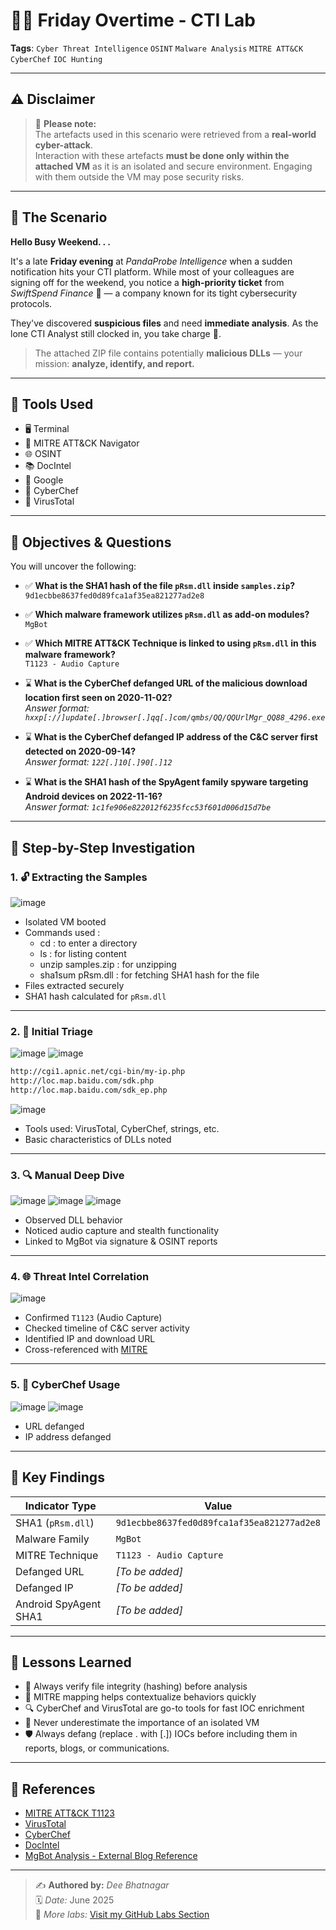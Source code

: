 # 🕵️‍♂️ Friday Overtime - CTI Lab

**Tags**: `Cyber Threat Intelligence` `OSINT` `Malware Analysis` `MITRE ATT&CK` `CyberChef` `IOC Hunting`

---

## ⚠️ Disclaimer

> 🚨 **Please note:**  
The artefacts used in this scenario were retrieved from a **real-world cyber-attack**.  
Interaction with these artefacts **must be done only within the attached VM** as it is an isolated and secure environment. Engaging with them outside the VM may pose security risks.

---

## 📜 The Scenario

**Hello Busy Weekend. . .**

It's a late **Friday evening** at *PandaProbe Intelligence* when a sudden notification hits your CTI platform. While most of your colleagues are signing off for the weekend, you notice a **high-priority ticket** from *SwiftSpend Finance* 📩 — a company known for its tight cybersecurity protocols.

They've discovered **suspicious files** and need **immediate analysis**. As the lone CTI Analyst still clocked in, you take charge 💪.

> The attached ZIP file contains potentially **malicious DLLs** — your mission: **analyze, identify, and report.**

---

## 🧰 Tools Used

- 🖥️ Terminal  
- 🧠 MITRE ATT&CK Navigator  
- 🌐 OSINT  
- 📚 DocIntel  
- 🔎 Google  
- 🍳 CyberChef  
- 🧪 VirusTotal  

---

## 🎯 Objectives & Questions

You will uncover the following:

- ✅ **What is the SHA1 hash of the file `pRsm.dll` inside `samples.zip`?**  
  `9d1ecbbe8637fed0d89fca1af35ea821277ad2e8`

- ✅ **Which malware framework utilizes `pRsm.dll` as add-on modules?**  
  `MgBot`

- ✅ **Which MITRE ATT&CK Technique is linked to using `pRsm.dll` in this malware framework?**  
  `T1123 - Audio Capture`

- ⌛ **What is the CyberChef defanged URL of the malicious download location first seen on 2020-11-02?**  
  _Answer format: `hxxp[://]update[.]browser[.]qq[.]com/qmbs/QQ/QQUrlMgr_QQ88_4296.exe`_

- ⌛ **What is the CyberChef defanged IP address of the C&C server first detected on 2020-09-14?**  
  _Answer format: `122[.]10[.]90[.]12`_

- ⌛ **What is the SHA1 hash of the SpyAgent family spyware targeting Android devices on 2022-11-16?**  
  _Answer format: `1c1fe906e822012f6235fcc53f601d006d15d7be`_

---

## 🧪 Step-by-Step Investigation

### 1. 🔓 Extracting the Samples

![image](https://github.com/user-attachments/assets/a2a8c623-de4a-45e1-97cb-c1a05ed0ad42)

- Isolated VM booted
- Commands used :
  - cd : to enter a directory
  - ls : for listing content
  - unzip samples.zip : for unzipping
  - sha1sum pRsm.dll : for fetching SHA1 hash for the file
- Files extracted securely
- SHA1 hash calculated for `pRsm.dll`

---

### 2. 🧬 Initial Triage

![image](https://github.com/user-attachments/assets/f9e64342-c7dc-4334-bb17-109095bff711)
![image](https://github.com/user-attachments/assets/9d2528f4-7501-4e41-ab93-81ffdff0358e)

 ```bash
http://cgi1.apnic.net/cgi-bin/my-ip.php
http://loc.map.baidu.com/sdk.php
http://loc.map.baidu.com/sdk_ep.php
 ```
![image](https://github.com/user-attachments/assets/2ade1974-ad00-4989-9bf8-b098b67c502d)

- Tools used: VirusTotal, CyberChef, strings, etc.
- Basic characteristics of DLLs noted

---

### 3. 🔍 Manual Deep Dive

![image](https://github.com/user-attachments/assets/c536de56-78ca-4666-8ad8-cdabb29c2182)
![image](https://github.com/user-attachments/assets/9f3abcaf-eea0-4880-9691-7c2807073bd8)
![image](https://github.com/user-attachments/assets/c432ff5b-fe9a-40b3-9dce-12ff341058f8)

- Observed DLL behavior
- Noticed audio capture and stealth functionality
- Linked to MgBot via signature & OSINT reports

---

### 4. 🌐 Threat Intel Correlation

![image](https://github.com/user-attachments/assets/539285c4-d962-4ab7-872e-41c2b421907d)

- Confirmed `T1123` (Audio Capture)
- Checked timeline of C&C server activity
- Identified IP and download URL
- Cross-referenced with [MITRE](https://attack.mitre.org/versions/v12/techniques/T1123/)

---

### 5. 🧪 CyberChef Usage

![image](https://github.com/user-attachments/assets/3a2bacc1-1ec6-420a-aa8a-5954a086ab3e)
![image](https://github.com/user-attachments/assets/30cbe44a-8725-4fa1-b54c-d89320d7e000)

- URL defanged  
- IP address defanged

---

## 📌 Key Findings

| Indicator Type        | Value |
|-----------------------|-------|
| SHA1 (`pRsm.dll`)     | `9d1ecbbe8637fed0d89fca1af35ea821277ad2e8` |
| Malware Family        | `MgBot` |
| MITRE Technique       | `T1123 - Audio Capture` |
| Defanged URL          | _[To be added]_ |
| Defanged IP           | _[To be added]_ |
| Android SpyAgent SHA1| _[To be added]_ |

---

## 🧠 Lessons Learned

- 🧩 Always verify file integrity (hashing) before analysis
- 🧪 MITRE mapping helps contextualize behaviors quickly
- 🔍 CyberChef and VirusTotal are go-to tools for fast IOC enrichment
- 🧱 Never underestimate the importance of an isolated VM
- 🛡️ Always defang (replace . with [.]) IOCs before including them in reports, blogs, or communications.

---

## 🔗 References

- [MITRE ATT&CK T1123](https://attack.mitre.org/techniques/T1123/)
- [VirusTotal](https://virustotal.com/)
- [CyberChef](https://gchq.github.io/CyberChef/)
- [DocIntel](https://www.docintel.io/)  
- [MgBot Analysis - External Blog Reference](https://www.welivesecurity.com/2023/04/26/evasive-panda-apt-group-malware-updates-popular-chinese-software/)

---

> ✍️ **Authored by:** *Dee Bhatnagar*  
> 🗓️ *Date:* June 2025  
> 🔗 *More labs:* [Visit my GitHub Labs Section](https://github.com/Dee-Techie/Cybersecurity-Portfolio/blob/main/Labs/README.md)

